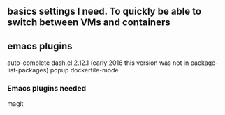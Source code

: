 ## basics settings I need. To quickly be able to switch between VMs and containers


## emacs plugins
auto-complete
dash.el 2.12.1 (early 2016 this version was not in package-list-packages)
popup
dockerfile-mode

### Emacs plugins needed
magit
